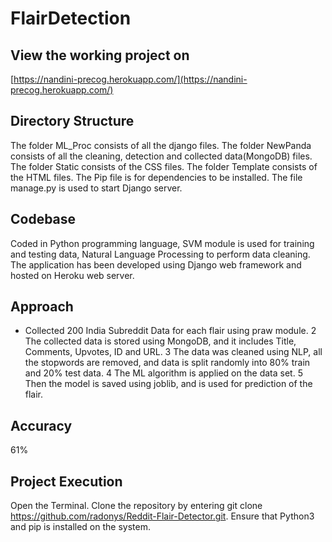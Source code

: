 # FlairDetection

## View the working project on 
[https://nandini-precog.herokuapp.com/](https://nandini-precog.herokuapp.com/)

## Directory Structure 
The folder ML_Proc consists of all the django files.
The folder NewPanda consists of all the cleaning, detection and collected data(MongoDB) files.
The folder Static consists of the CSS files.
The folder Template consists of the HTML files.
The Pip file is for dependencies to be installed.
The file manage.py is used to start Django server.


## Codebase
Coded in Python programming language, SVM module is used for training and testing data, Natural Language Processing to perform data cleaning. The application has been developed using Django web framework and hosted on Heroku web server.

## Approach
* Collected 200 India Subreddit Data for each flair using praw module.
2 The collected data is stored using MongoDB, and it includes Title, Comments, Upvotes, ID and URL.
3 The data was cleaned using NLP, all the stopwords are removed, and data is split randomly into 80% train and 20% test data.
4 The ML algorithm is applied on the data set.
5 Then the model is saved using joblib, and is used for prediction of the flair. 

## Accuracy
61%

## Project Execution
Open the Terminal.
Clone the repository by entering git clone https://github.com/radonys/Reddit-Flair-Detector.git.
Ensure that Python3 and pip is installed on the system.
